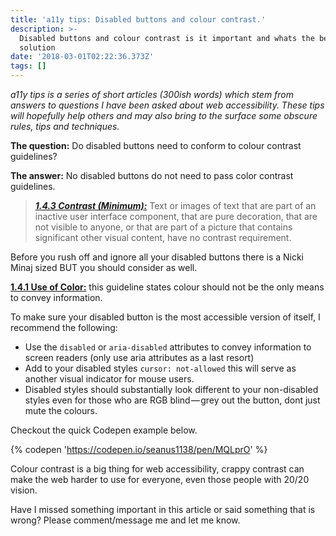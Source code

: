 ```yaml
---
title: 'a11y tips: Disabled buttons and colour contrast.'
description: >-
  Disabled buttons and colour contrast is it important and whats the best
  solution
date: '2018-03-01T02:22:36.373Z'
tags: []
---
```


_a11y tips is a series of short articles (300ish words) which stem from answers to questions I have been asked about web accessibility. These tips will hopefully help others and may also bring to the surface some obscure rules, tips and techniques._

**The question:** Do disabled buttons need to conform to colour contrast guidelines?

**The answer:** No disabled buttons do not need to pass color contrast guidelines.

> [**_1.4.3 Contrast (Minimum):_**](https://www.w3.org/TR/UNDERSTANDING-WCAG20/visual-audio-contrast-contrast.html) Text or images of text that are part of an inactive user interface component, that are pure decoration, that are not visible to anyone, or that are part of a picture that contains significant other visual content, have no contrast requirement.

Before you rush off and ignore all your disabled buttons there is a Nicki Minaj sized BUT you should consider as well.

[**1.4.1 Use of Color:**](https://www.w3.org/TR/UNDERSTANDING-WCAG20/visual-audio-contrast-without-color.html) this guideline states colour should not be the only means to convey information.

To make sure your disabled button is the most accessible version of itself, I recommend the following:

*   Use the `disabled` or `aria-disabled` attributes to convey information to screen readers (only use aria attributes as a last resort)
*   Add to your disabled styles `cursor: not-allowed` this will serve as another visual indicator for mouse users.
*   Disabled styles should substantially look different to your non-disabled styles even for those who are RGB blind — grey out the button, dont just mute the colours.

Checkout the quick Codepen example below.

{% codepen 'https://codepen.io/seanus1138/pen/MQLprO' %}

Colour contrast is a big thing for web accessibility, crappy contrast can make the web harder to use for everyone, even those people with 20/20 vision.

Have I missed something important in this article or said something that is wrong? Please comment/message me and let me know.